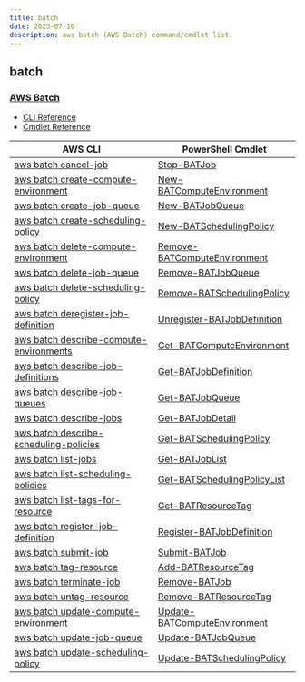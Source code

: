 ```yaml
---
title: batch
date: 2023-07-10
description: aws batch (AWS Batch) command/cmdlet list.
---
```


## batch

### [AWS Batch](https://aws.amazon.com/batch/)

* [CLI Reference](https://awscli.amazonaws.com/v2/documentation/api/latest/reference/batch/index.html)
* [Cmdlet Reference](https://docs.aws.amazon.com/powershell/latest/reference/items/AWS_Batch_cmdlets.html)

|AWS CLI|PowerShell Cmdlet|
|----|----|
|[aws batch cancel-job](https://awscli.amazonaws.com/v2/documentation/api/latest/reference/batch/cancel-job.html)|[Stop-BATJob](https://docs.aws.amazon.com/powershell/latest/reference/items/Stop-BATJob.html)|
|[aws batch create-compute-environment](https://awscli.amazonaws.com/v2/documentation/api/latest/reference/batch/create-compute-environment.html)|[New-BATComputeEnvironment](https://docs.aws.amazon.com/powershell/latest/reference/items/New-BATComputeEnvironment.html)|
|[aws batch create-job-queue](https://awscli.amazonaws.com/v2/documentation/api/latest/reference/batch/create-job-queue.html)|[New-BATJobQueue](https://docs.aws.amazon.com/powershell/latest/reference/items/New-BATJobQueue.html)|
|[aws batch create-scheduling-policy](https://awscli.amazonaws.com/v2/documentation/api/latest/reference/batch/create-scheduling-policy.html)|[New-BATSchedulingPolicy](https://docs.aws.amazon.com/powershell/latest/reference/items/New-BATSchedulingPolicy.html)|
|[aws batch delete-compute-environment](https://awscli.amazonaws.com/v2/documentation/api/latest/reference/batch/delete-compute-environment.html)|[Remove-BATComputeEnvironment](https://docs.aws.amazon.com/powershell/latest/reference/items/Remove-BATComputeEnvironment.html)|
|[aws batch delete-job-queue](https://awscli.amazonaws.com/v2/documentation/api/latest/reference/batch/delete-job-queue.html)|[Remove-BATJobQueue](https://docs.aws.amazon.com/powershell/latest/reference/items/Remove-BATJobQueue.html)|
|[aws batch delete-scheduling-policy](https://awscli.amazonaws.com/v2/documentation/api/latest/reference/batch/delete-scheduling-policy.html)|[Remove-BATSchedulingPolicy](https://docs.aws.amazon.com/powershell/latest/reference/items/Remove-BATSchedulingPolicy.html)|
|[aws batch deregister-job-definition](https://awscli.amazonaws.com/v2/documentation/api/latest/reference/batch/deregister-job-definition.html)|[Unregister-BATJobDefinition](https://docs.aws.amazon.com/powershell/latest/reference/items/Unregister-BATJobDefinition.html)|
|[aws batch describe-compute-environments](https://awscli.amazonaws.com/v2/documentation/api/latest/reference/batch/describe-compute-environments.html)|[Get-BATComputeEnvironment](https://docs.aws.amazon.com/powershell/latest/reference/items/Get-BATComputeEnvironment.html)|
|[aws batch describe-job-definitions](https://awscli.amazonaws.com/v2/documentation/api/latest/reference/batch/describe-job-definitions.html)|[Get-BATJobDefinition](https://docs.aws.amazon.com/powershell/latest/reference/items/Get-BATJobDefinition.html)|
|[aws batch describe-job-queues](https://awscli.amazonaws.com/v2/documentation/api/latest/reference/batch/describe-job-queues.html)|[Get-BATJobQueue](https://docs.aws.amazon.com/powershell/latest/reference/items/Get-BATJobQueue.html)|
|[aws batch describe-jobs](https://awscli.amazonaws.com/v2/documentation/api/latest/reference/batch/describe-jobs.html)|[Get-BATJobDetail](https://docs.aws.amazon.com/powershell/latest/reference/items/Get-BATJobDetail.html)|
|[aws batch describe-scheduling-policies](https://awscli.amazonaws.com/v2/documentation/api/latest/reference/batch/describe-scheduling-policies.html)|[Get-BATSchedulingPolicy](https://docs.aws.amazon.com/powershell/latest/reference/items/Get-BATSchedulingPolicy.html)|
|[aws batch list-jobs](https://awscli.amazonaws.com/v2/documentation/api/latest/reference/batch/list-jobs.html)|[Get-BATJobList](https://docs.aws.amazon.com/powershell/latest/reference/items/Get-BATJobList.html)|
|[aws batch list-scheduling-policies](https://awscli.amazonaws.com/v2/documentation/api/latest/reference/batch/list-scheduling-policies.html)|[Get-BATSchedulingPolicyList](https://docs.aws.amazon.com/powershell/latest/reference/items/Get-BATSchedulingPolicyList.html)|
|[aws batch list-tags-for-resource](https://awscli.amazonaws.com/v2/documentation/api/latest/reference/batch/list-tags-for-resource.html)|[Get-BATResourceTag](https://docs.aws.amazon.com/powershell/latest/reference/items/Get-BATResourceTag.html)|
|[aws batch register-job-definition](https://awscli.amazonaws.com/v2/documentation/api/latest/reference/batch/register-job-definition.html)|[Register-BATJobDefinition](https://docs.aws.amazon.com/powershell/latest/reference/items/Register-BATJobDefinition.html)|
|[aws batch submit-job](https://awscli.amazonaws.com/v2/documentation/api/latest/reference/batch/submit-job.html)|[Submit-BATJob](https://docs.aws.amazon.com/powershell/latest/reference/items/Submit-BATJob.html)|
|[aws batch tag-resource](https://awscli.amazonaws.com/v2/documentation/api/latest/reference/batch/tag-resource.html)|[Add-BATResourceTag](https://docs.aws.amazon.com/powershell/latest/reference/items/Add-BATResourceTag.html)|
|[aws batch terminate-job](https://awscli.amazonaws.com/v2/documentation/api/latest/reference/batch/terminate-job.html)|[Remove-BATJob](https://docs.aws.amazon.com/powershell/latest/reference/items/Remove-BATJob.html)|
|[aws batch untag-resource](https://awscli.amazonaws.com/v2/documentation/api/latest/reference/batch/untag-resource.html)|[Remove-BATResourceTag](https://docs.aws.amazon.com/powershell/latest/reference/items/Remove-BATResourceTag.html)|
|[aws batch update-compute-environment](https://awscli.amazonaws.com/v2/documentation/api/latest/reference/batch/update-compute-environment.html)|[Update-BATComputeEnvironment](https://docs.aws.amazon.com/powershell/latest/reference/items/Update-BATComputeEnvironment.html)|
|[aws batch update-job-queue](https://awscli.amazonaws.com/v2/documentation/api/latest/reference/batch/update-job-queue.html)|[Update-BATJobQueue](https://docs.aws.amazon.com/powershell/latest/reference/items/Update-BATJobQueue.html)|
|[aws batch update-scheduling-policy](https://awscli.amazonaws.com/v2/documentation/api/latest/reference/batch/update-scheduling-policy.html)|[Update-BATSchedulingPolicy](https://docs.aws.amazon.com/powershell/latest/reference/items/Update-BATSchedulingPolicy.html)|

